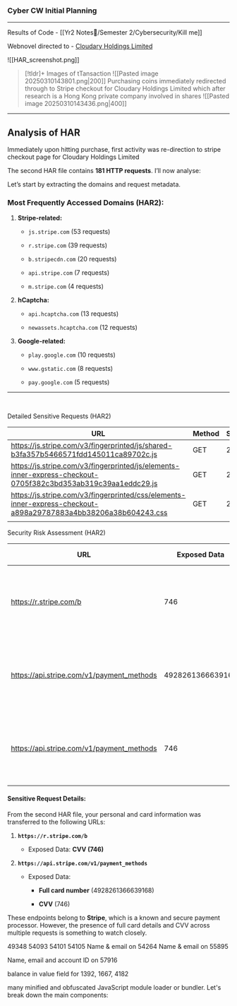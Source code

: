 ### Cyber CW Initial Planning 

---

Results of Code - 
[[Yr2 Notes📘/Semester 2/Cybersecurity/Kill me]]

Webnovel directed to - 
[Cloudary Holdings Limited](https://checkout.stripe.com/c/pay/cs_live_a1TQSQf7AvN7hiobgasm5U93WIT5ZHW6sKJJXTL59UEdKXCZy95awLDWfg#fidkdWxOYHwnPyd1blppbHNgWlJuPDFMMzBfV2Bgb2xVYWpDY1B3S0x8UzU1dn9ANn8zc1UnKSdobGF2Jz9%2BJ2hwbGEnPydLRCcpJ3ZsYSc%2FJ0tEJyknYnBsYSc%2FJ0tEJ3gpJ2dgcWR2Jz9eWCknaWR8anBxUXx1YCc%2FJ3Zsa2JpYFpscWBoJyknd2BjYHd3YHdKd2xibGsnPydtcXF1dj8qKnVkfCtyYGdranNgaStmamgneCUl)


![[HAR_screenshot.png]]


> [!tldr]+ Images of tTansaction 
> ![[Pasted image 20250310143801.png|200]] Purchasing coins immediately redirected through to Stripe checkout for Cloudary Holdings Limited which after research is a Hong Kong private company involved in shares 
> ![[Pasted image 20250310143436.png|400]]
> 




---


## Analysis of HAR

Immediately upon hitting purchase, first activity was re-direction to stripe checkout page for Cloudary Holdings Limited

The second HAR file contains **181 HTTP requests**. I’ll now analyse:

Let’s start by extracting the domains and request metadata. ​​

### **Most Frequently Accessed Domains (HAR2):**

1. **Stripe-related:**
    
    - `js.stripe.com` (53 requests)
        
    - `r.stripe.com` (39 requests)
        
    - `b.stripecdn.com` (20 requests)
        
    - `api.stripe.com` (7 requests)
        
    - `m.stripe.com` (4 requests)
        
2. **hCaptcha:**
    
    - `api.hcaptcha.com` (13 requests)
        
    - `newassets.hcaptcha.com` (12 requests)
        
3. **Google-related:**
    
    - `play.google.com` (10 requests)
        
    - `www.gstatic.com` (8 requests)
        
    - `pay.google.com` (5 requests)

---

​

Detailed Sensitive Requests (HAR2)

| URL                                                                                                             | Method | Status |
| --------------------------------------------------------------------------------------------------------------- | ------ | ------ |
| https://js.stripe.com/v3/fingerprinted/js/shared-b3fa357b5466571fdd145011ca89702c.js                            | GET    | 200    |
| https://js.stripe.com/v3/fingerprinted/js/elements-inner-express-checkout-0705f382c3bd353ab319c39aa1eddc29.js   | GET    | 200    |
| https://js.stripe.com/v3/fingerprinted/css/elements-inner-express-checkout-a898a29787883a4bb38206a38b604243.css | GET    | 200    |
|                                                                                                                 |        |        |

Security Risk Assessment (HAR2)

|URL|Exposed Data|Security Risks|
|---|---|---|
|https://r.stripe.com/b|746|⚠️ CVV or Card Number should only be used in a single secure transaction.|
|https://api.stripe.com/v1/payment_methods|4928261366639168|⚠️ CVV or Card Number should only be used in a single secure transaction.|
|https://api.stripe.com/v1/payment_methods|746|⚠️ CVV or Card Number should only be used in a single secure transaction.|

#### **Sensitive Request Details:**

From the second HAR file, your personal and card information was transferred to the following URLs:

1. **`https://r.stripe.com/b`**
    
    - Exposed Data: **CVV (746)**
        
2. **`https://api.stripe.com/v1/payment_methods`**
    
    - Exposed Data:
        
        - **Full card number** (4928261366639168)
            
        - **CVV** (746)
 

These endpoints belong to **Stripe**, which is a known and secure payment processor. However, the presence of full card details and CVV across multiple requests is something to watch closely.


49348
54093
54101
54105
Name & email on 54264 
Name & email on 55895 

Name, email and account ID on 57916


balance in value field for 1392, 1667, 4182

many minified and obfuscated JavaScript module loader or bundler. Let's break down the main components: